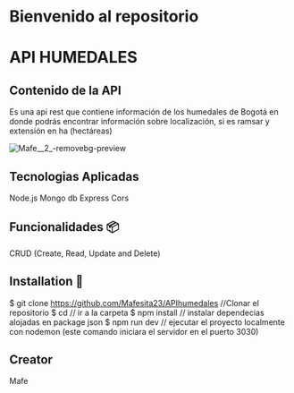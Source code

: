 # Bienvenido al repositorio
# API HUMEDALES

## Contenido de la API
Es una api rest que contiene información de los humedales de Bogotá en donde podrás encontrar información sobre localización, si es ramsar y extensión en ha (hectáreas)

![Mafe__2_-removebg-preview](https://user-images.githubusercontent.com/116750999/221215158-055f6433-8fdc-44a8-831d-77a3335e53b6.png)

## Tecnologias Aplicadas
Node.js
Mongo db
Express
Cors

## Funcionalidades 📦
CRUD (Create, Read, Update and Delete)
 
## Installation 🔧
$ git clone https://github.com/Mafesita23/APIhumedales //Clonar el repositorio
$ cd // ir a la carpeta
$ npm install // instalar dependecias alojadas en package json
$ npm run dev // ejecutar el proyecto localmente con nodemon (este comando iniciara el servidor en el puerto 3030)

## Creator

Mafe
